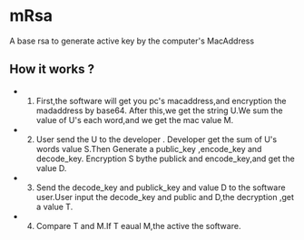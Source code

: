 # mRsa
A base rsa to generate active key by the computer's MacAddress

## How it works ?
- 1. First,the software will get you pc's macaddress,and encryption the
madaddress by base64. After this,we get the string U.We sum the value of 
U's each word,and we get the mac value M.

- 2. User send the U to the developer . Developer get the sum of U's words
value S.Then Generate a public_key ,encode_key and decode_key. Encryption 
S bythe publick and encode_key,and get the value D.

- 3. Send the decode_key and publick_key and value D to the software user.User input the 
decode_key and public and D,the decryption ,get a value T.

- 4. Compare  T and M.If T eaual M,the active the software.
